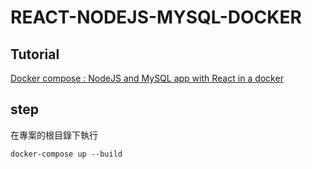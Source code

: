 # REACT-NODEJS-MYSQL-DOCKER 

Tutorial
---------

[Docker compose : NodeJS and MySQL app with React in a docker](http://www.bogotobogo.com/DevOps/Docker/Docker-React-Node-MySQL-App.php) 


step
---
在專案的根目錄下執行
```
docker-compose up --build
```
